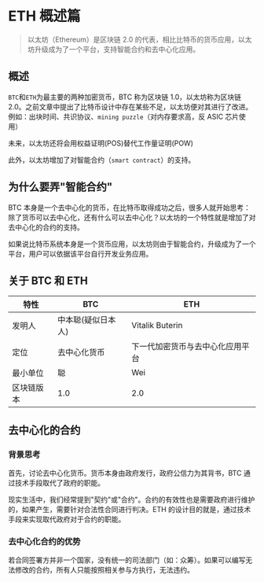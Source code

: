# ETH 概述篇

> 以太坊（Ethereum）是区块链 2.0 的代表，相比比特币的货币应用，以太坊升级成为了一个平台，支持智能合约和去中心化应用。

## 概述

`BTC`和`ETH`为最主要的两种加密货币，BTC 称为区块链 1.0，以太坊称为区块链 2.0。之前文章中提出了比特币设计中存在某些不足，以太坊便对其进行了改进。例如：出块时间、共识协议、`mining puzzle`（对内存要求高，反 ASIC 芯片使用）

未来，以太坊还将会用权益证明(POS)替代工作量证明(POW)

此外，以太坊增加了对智能合约（`smart contract`）的支持。

## 为什么要弄"智能合约"

BTC 本身是一个去中心化的货币，在比特币取得成功之后，很多人就开始思考：除了货币可以去中心化，还有什么可以去中心化？以太坊的一个特性就是增加了对去中心化的合约的支持。

如果说比特币系统本身是一个货币应用，以太坊则由于智能合约，升级成为了一个平台，用户可以依据该平台自行开发业务应用。

## 关于 BTC 和 ETH

| 特性       | BTC                | ETH                              |
| ---------- | ------------------ | -------------------------------- |
| 发明人     | 中本聪(疑似日本人) | Vitalik Buterin                  |
| 定位       | 去中心化货币       | 下一代加密货币与去中心化应用平台 |
| 最小单位   | 聪                 | Wei                              |
| 区块链版本 | 1.0                | 2.0                              |

## 去中心化的合约

### 背景思考

首先，讨论去中心化货币。货币本身由政府发行，政府公信力为其背书，BTC 通过技术手段取代了政府的职能。

现实生活中，我们经常提到"契约"或"合约"。合约的有效性也是需要政府进行维护的，如果产生，需要针对合法性合同进行判决。ETH 的设计目的就是，通过技术手段来实现取代政府对于合约的职能。

### 去中心化合约的优势

若合同签署方并非一个国家，没有统一的司法部门（如：众筹）。如果可以编写无法修改的合约，所有人只能按照相关参与方执行，无法违约。

